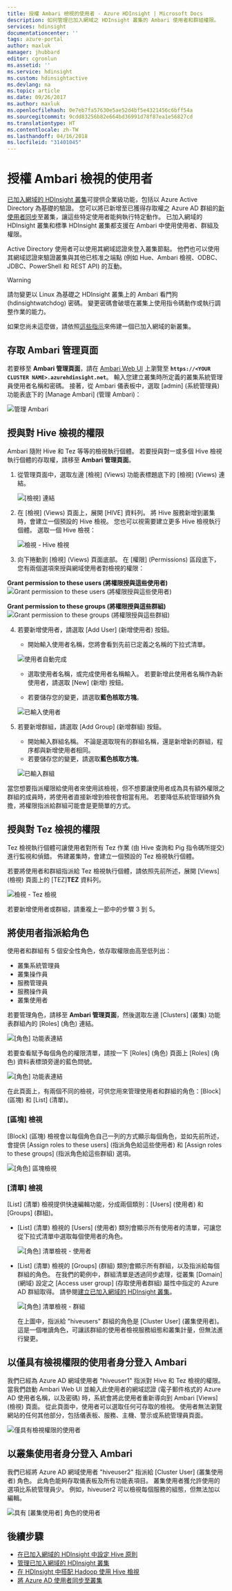 ```yaml
---
title: 授權 Ambari 檢視的使用者 - Azure HDInsight | Microsoft Docs
description: 如何管理已加入網域之 HDInsight 叢集的 Ambari 使用者和群組權限。
services: hdinsight
documentationcenter: ''
tags: azure-portal
author: maxluk
manager: jhubbard
editor: cgronlun
ms.assetid: ''
ms.service: hdinsight
ms.custom: hdinsightactive
ms.devlang: na
ms.topic: article
ms.date: 09/26/2017
ms.author: maxluk
ms.openlocfilehash: 0e7eb7fa57630e5ae52d4bf5e4321456c6bff54a
ms.sourcegitcommit: 9cdd83256b82e664bd36991d78f87ea1e56827cd
ms.translationtype: HT
ms.contentlocale: zh-TW
ms.lasthandoff: 04/16/2018
ms.locfileid: "31401045"
---
```

# <a name="authorize-users-for-ambari-views"></a>授權 Ambari 檢視的使用者

[已加入網域的 HDInsight 叢集](./domain-joined/apache-domain-joined-introduction.md)可提供企業級功能，包括以 Azure Active Directory 為基礎的驗證。 您可以將已新增至已獲得存取權之 Azure AD 群組的[新使用者同步](hdinsight-sync-aad-users-to-cluster.md)至叢集，讓這些特定使用者能夠執行特定動作。 已加入網域的 HDInsight 叢集和標準 HDInsight 叢集都支援在 Ambari 中使用使用者、群組及權限。

Active Directory 使用者可以使用其網域認證來登入叢集節點。 他們也可以使用其網域認證來驗證叢集與其他已核准之端點 (例如 Hue、Ambari 檢視、ODBC、JDBC、PowerShell 和 REST API) 的互動。

> [!WARNING]
> 請勿變更以 Linux 為基礎之 HDInsight 叢集上的 Ambari 看門狗 (hdinsightwatchdog) 密碼。 變更密碼會破壞在叢集上使用指令碼動作或執行調整作業的能力。

如果您尚未這麼做，請依照[這些指示](./domain-joined/apache-domain-joined-configure.md)來佈建一個已加入網域的新叢集。

## <a name="access-the-ambari-management-page"></a>存取 Ambari 管理頁面

若要移至 **Ambari 管理頁面**，請在 [Ambari Web UI](hdinsight-hadoop-manage-ambari.md) 上瀏覽至 **`https://<YOUR CLUSTER NAME>.azurehdinsight.net`**。 輸入您建立叢集時所定義的叢集系統管理員使用者名稱和密碼。 接著，從 Ambari 儀表板中，選取 [admin] \(系統管理員\) 功能表底下的 [Manage Ambari] \(管理 Ambari\)：

![管理 Ambari](./media/hdinsight-authorize-users-to-ambari/manage-ambari.png)

## <a name="grant-permissions-to-hive-views"></a>授與對 Hive 檢視的權限

Ambari 隨附 Hive 和 Tez 等等的檢視執行個體。 若要授與對一或多個 Hive 檢視執行個體的存取權，請移至 **Ambari 管理頁面**。

1. 從管理頁面中，選取左邊 [檢視] \(Views\) 功能表標題底下的 [檢視] \(Views\) 連結。

    ![[檢視] 連結](./media/hdinsight-authorize-users-to-ambari/views-link.png)

2. 在 [檢視] \(Views\) 頁面上，展開 [HIVE] 資料列。 將 Hive 服務新增到叢集時，會建立一個預設的 Hive 檢視。 您也可以視需要建立更多 Hive 檢視執行個體。 選取一個 Hive 檢視：

    ![檢視 - Hive 檢視](./media/hdinsight-authorize-users-to-ambari/views-hive-view.png)

3. 向下捲動到 [檢視] \(Views\) 頁面底部。 在 [權限] \(Permissions\) 區段底下，您有兩個選項來授與網域使用者對檢視的權限：

**Grant permission to these users (將權限授與這些使用者)** ![Grant permission to these users (將權限授與這些使用者)](./media/hdinsight-authorize-users-to-ambari/add-user-to-view.png)

**Grant permission to these groups (將權限授與這些群組)** ![Grant permission to these groups (將權限授與這些群組)](./media/hdinsight-authorize-users-to-ambari/add-group-to-view.png)

4. 若要新增使用者，請選取 [Add User] \(新增使用者\) 按鈕。

    * 開始輸入使用者名稱，您將會看到先前已定義之名稱的下拉式清單。

    ![使用者自動完成](./media/hdinsight-authorize-users-to-ambari/user-autocomplete.png)

    * 選取使用者名稱，或完成使用者名稱輸入。 若要新增此使用者名稱作為新使用者，請選取 [New] \(新增\) 按鈕。

    * 若要儲存您的變更，請選取**藍色核取方塊**。

    ![已輸入使用者](./media/hdinsight-authorize-users-to-ambari/user-entered.png)

5. 若要新增群組，請選取 [Add Group] \(新增群組\) 按鈕。

    * 開始輸入群組名稱。 不論是選取現有的群組名稱，還是新增新的群組，程序都與新增使用者相同。
    * 若要儲存您的變更，請選取**藍色核取方塊**。

    ![已輸入群組](./media/hdinsight-authorize-users-to-ambari/group-entered.png)

當您想要指派權限給使用者來使用該檢視，但不想要讓使用者成為具有額外權限之群組的成員時，將使用者直接新增到檢視會相當有用。 若要降低系統管理額外負擔，將權限指派給群組可能會是更簡單的方式。

## <a name="grant-permissions-to-tez-views"></a>授與對 Tez 檢視的權限

Tez 檢視執行個體可讓使用者對所有 Tez 作業 (由 Hive 查詢和 Pig 指令碼所提交) 進行監視和偵錯。 佈建叢集時，會建立一個預設的 Tez 檢視執行個體。

若要將使用者和群組指派給 Tez 檢視執行個體，請依照先前所述，展開 [Views] \(檢視\) 頁面上的 [TEZ]**TEZ** 資料列。

![檢視 - Tez 檢視](./media/hdinsight-authorize-users-to-ambari/views-tez-view.png)

若要新增使用者或群組，請重複上一節中的步驟 3 到 5。

## <a name="assign-users-to-roles"></a>將使用者指派給角色

使用者和群組有 5 個安全性角色，依存取權限由高至低列出：

* 叢集系統管理員
* 叢集操作員
* 服務管理員
* 服務操作員
* 叢集使用者

若要管理角色，請移至 **Ambari 管理頁面**，然後選取左邊 [Clusters] \(叢集\) 功能表群組內的 [Roles] \(角色\) 連結。

![[角色] 功能表連結](./media/hdinsight-authorize-users-to-ambari/roles-link.png)

若要查看賦予每個角色的權限清單，請按一下 [Roles] \(角色\) 頁面上 [Roles] \(角色\) 資料表標頭旁邊的藍色問號。

![[角色] 功能表連結](./media/hdinsight-authorize-users-to-ambari/roles-permissions.png)

在此頁面上，有兩個不同的檢視，可供您用來管理使用者和群組的角色：[Block] \(區塊\) 和 [List] \(清單\)。

### <a name="block-view"></a>[區塊] 檢視

[Block] \(區塊\) 檢視會以每個角色自己一列的方式顯示每個角色，並如先前所述，會提供 [Assign roles to these users] \(指派角色給這些使用者\) 和 [Assign roles to these groups] \(指派角色給這些群組\) 選項。

![[角色] 區塊檢視](./media/hdinsight-authorize-users-to-ambari/roles-block-view.png)

### <a name="list-view"></a>[清單] 檢視

[List] \(清單\) 檢視提供快速編輯功能，分成兩個類別：[Users] \(使用者\) 和 [Groups] \(群組\)。

* [List] \(清單\) 檢視的 [Users] \(使用者\) 類別會顯示所有使用者的清單，可讓您從下拉式清單中選取每個使用者的角色。

    ![[角色] 清單檢視 - 使用者](./media/hdinsight-authorize-users-to-ambari/roles-list-view-users.png)

* [List] \(清單\) 檢視的 [Groups] \(群組\) 類別會顯示所有群組，以及指派給每個群組的角色。 在我們的範例中，群組清單是透過同步處理，從叢集 [Domain] \(網域\) 設定之 [Access user group] \(存取使用者群組\) 屬性中指定的 Azure AD 群組取得。 請參閱[建立已加入網域的 HDInsight 叢集](/domain-joined/apache-domain-joined-configure-using-azure-adds.md#create-a-domain-joined-hdinsight-cluster)。

    ![[角色] 清單檢視 - 群組](./media/hdinsight-authorize-users-to-ambari/roles-list-view-groups.png)

    在上圖中，指派給 "hiveusers" 群組的角色是 [Cluster User] \(叢集使用者\)。 這是一個唯讀角色，可讓該群組的使用者檢視服務組態和叢集計量，但無法進行變更。

## <a name="log-in-to-ambari-as-a-view-only-user"></a>以僅具有檢視權限的使用者身分登入 Ambari

我們已經為 Azure AD 網域使用者 "hiveuser1" 指派對 Hive 和 Tez 檢視的權限。 當我們啟動 Ambari Web UI 並輸入此使用者的網域認證 (電子郵件格式的 Azure AD 使用者名稱，以及密碼) 時，系統會將此使用者重新導向到 Ambari [Views] \(檢視\) 頁面。 從此頁面中，使用者可以選取任何可存取的檢視。 使用者無法瀏覽網站的任何其他部分，包括儀表板、服務、主機、警示或系統管理員頁面。

![僅具有檢視權限的使用者](./media/hdinsight-authorize-users-to-ambari/user-views-only.png)

## <a name="log-in-to-ambari-as-a-cluster-user"></a>以叢集使用者身分登入 Ambari

我們已經將 Azure AD 網域使用者 "hiveuser2" 指派給 [Cluster User] \(叢集使用者\) 角色。 此角色能夠存取儀表板及所有功能表項目。 叢集使用者獲允許使用的選項比系統管理員少。 例如，hiveuser2 可以檢視每個服務的組態，但無法加以編輯。

![具有 [叢集使用者] 角色的使用者](./media/hdinsight-authorize-users-to-ambari/user-cluster-user-role.png)

## <a name="next-steps"></a>後續步驟

* [在已加入網域的 HDInsight 中設定 Hive 原則](./domain-joined/apache-domain-joined-run-hive.md)
* [管理已加入網域的 HDInsight 叢集](./domain-joined/apache-domain-joined-manage.md)
* [在 HDInsight 中搭配 Hadoop 使用 Hive 檢視](hadoop/apache-hadoop-use-hive-ambari-view.md)
* [將 Azure AD 使用者同步至叢集](hdinsight-sync-aad-users-to-cluster.md)
